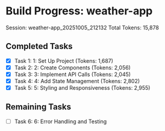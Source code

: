 # Build Progress: weather-app
Session: weather-app_20251005_212132
Total Tokens: 15,878

## Completed Tasks
- [x] Task 1: 1: Set Up Project (Tokens: 1,687)
- [x] Task 2: 2: Create Components (Tokens: 2,056)
- [x] Task 3: 3: Implement API Calls (Tokens: 2,045)
- [x] Task 4: 4: Add State Management (Tokens: 2,802)
- [x] Task 5: 5: Styling and Responsiveness (Tokens: 2,955)

## Remaining Tasks
- [ ] Task 6: 6: Error Handling and Testing
